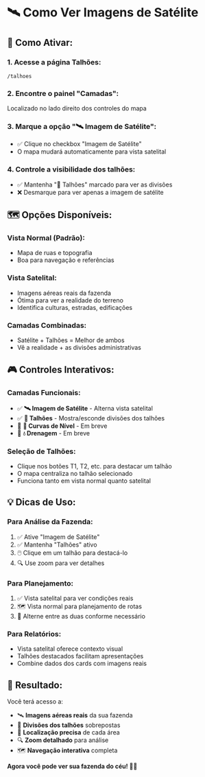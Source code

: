 # 🛰️ Como Ver Imagens de Satélite

## 📍 **Como Ativar:**

### 1. **Acesse a página Talhões:**
```
/talhoes
```

### 2. **Encontre o painel "Camadas":**
Localizado no lado direito dos controles do mapa

### 3. **Marque a opção "🛰️ Imagem de Satélite":**
- ✅ Clique no checkbox "Imagem de Satélite"
- O mapa mudará automaticamente para vista satelital

### 4. **Controle a visibilidade dos talhões:**
- ✅ Mantenha "🌾 Talhões" marcado para ver as divisões
- ❌ Desmarque para ver apenas a imagem de satélite

## 🗺️ **Opções Disponíveis:**

### **Vista Normal (Padrão):**
- Mapa de ruas e topografia
- Boa para navegação e referências

### **Vista Satelital:**
- Imagens aéreas reais da fazenda
- Ótima para ver a realidade do terreno
- Identifica culturas, estradas, edificações

### **Camadas Combinadas:**
- Satélite + Talhões = Melhor de ambos
- Vê a realidade + as divisões administrativas

## 🎮 **Controles Interativos:**

### **Camadas Funcionais:**
- ✅ **🛰️ Imagem de Satélite** - Alterna vista satelital
- ✅ **🌾 Talhões** - Mostra/esconde divisões dos talhões
- 🔄 **📏 Curvas de Nível** - Em breve
- 🔄 **💧 Drenagem** - Em breve

### **Seleção de Talhões:**
- Clique nos botões T1, T2, etc. para destacar um talhão
- O mapa centraliza no talhão selecionado
- Funciona tanto em vista normal quanto satelital

## 💡 **Dicas de Uso:**

### **Para Análise da Fazenda:**
1. ✅ Ative "Imagem de Satélite"
2. ✅ Mantenha "Talhões" ativo
3. 🖱️ Clique em um talhão para destacá-lo
4. 🔍 Use zoom para ver detalhes

### **Para Planejamento:**
1. ✅ Vista satelital para ver condições reais
2. 🗺️ Vista normal para planejamento de rotas
3. 🔄 Alterne entre as duas conforme necessário

### **Para Relatórios:**
- Vista satelital oferece contexto visual
- Talhões destacados facilitam apresentações
- Combine dados dos cards com imagens reais

## 🎯 **Resultado:**

Você terá acesso a:
- 🛰️ **Imagens aéreas reais** da sua fazenda
- 🌾 **Divisões dos talhões** sobrepostas
- 📍 **Localização precisa** de cada área
- 🔍 **Zoom detalhado** para análise
- 🗺️ **Navegação interativa** completa

**Agora você pode ver sua fazenda do céu! 🚁✨**
